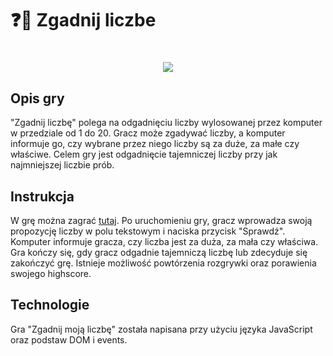 # ❓🎲 Zgadnij liczbe

<h1 align="center">
   <img src="https://ik.imagekit.io/lorinnio/Zgadnij-liczbe-.png?updatedAt=1679330995709">
</h1>

## Opis gry

"Zgadnij liczbę" polega na odgadnięciu liczby wylosowanej przez komputer w przedziale od 1 do 20. Gracz może zgadywać liczby, a komputer informuje go, czy wybrane przez niego liczby są za duże, za małe czy właściwe. Celem gry jest odgadnięcie tajemniczej liczby przy jak najmniejszej liczbie prób.

## Instrukcja

W grę można zagrać [tutaj](https://zgadnijliczbe.netlify.app/). Po uruchomieniu gry, gracz wprowadza swoją propozycję liczby w polu tekstowym i naciska przycisk "Sprawdź". Komputer informuje gracza, czy liczba jest za duża, za mała czy właściwa. Gra kończy się, gdy gracz odgadnie tajemniczą liczbę lub zdecyduje się zakończyć grę. Istnieje możliwość powtórzenia rozgrywki oraz porawienia swojego highscore.

## Technologie

Gra "Zgadnij moją liczbę" została napisana przy użyciu języka JavaScript oraz podstaw DOM i events.

